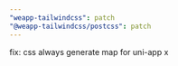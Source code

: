 ```yaml
---
"weapp-tailwindcss": patch
"@weapp-tailwindcss/postcss": patch
---
```


fix: css always generate map for uni-app x
